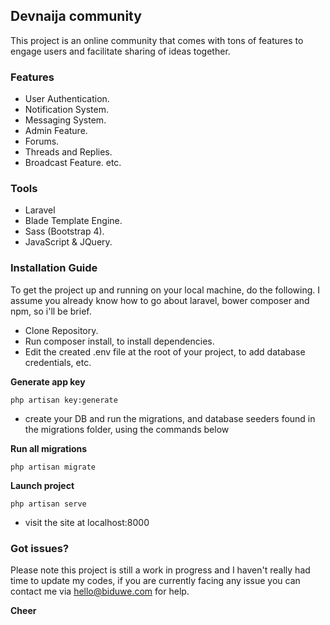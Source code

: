 ## Devnaija community

This project is an online community that comes with tons of features to engage users and facilitate sharing of ideas together.

### Features
- User Authentication.
- Notification System.
- Messaging System.
- Admin Feature.
- Forums.
- Threads and Replies.
-  Broadcast Feature. etc.

### Tools
-  Laravel 
- Blade Template Engine.
- Sass (Bootstrap 4).
- JavaScript & JQuery.


### Installation Guide
To get the project up and running on your local machine, do the following. I assume you already know how to go about laravel, bower composer and npm, so i'll be brief.

- Clone Repository.
- Run composer install, to install dependencies.
- Edit the created .env file at the root of your project, to add database credentials, etc.

**Generate app key**
```
php artisan key:generate
```
- create your DB and run the migrations, and database seeders found in the migrations folder, using the commands below

**Run all migrations**
```
php artisan migrate 
```

**Launch project**
```
php artisan serve
```
- visit the site at localhost:8000



### Got issues?
Please note this project is still a work in progress and I haven't really had time to update my codes, if you are currently facing any issue you can contact me via hello@biduwe.com for help.

**Cheer** 

